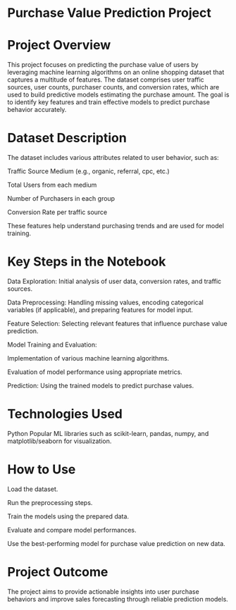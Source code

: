 # Purchase Value Prediction Project

# Project Overview
This project focuses on predicting the purchase value of users by leveraging machine learning algorithms on an online shopping dataset that captures a multitude of features. The dataset comprises user traffic sources, user counts, purchaser counts, and conversion rates, which are used to build predictive models estimating the purchase amount. The goal is to identify key features and train effective models to predict purchase behavior accurately.

# Dataset Description
The dataset includes various attributes related to user behavior, such as:

Traffic Source Medium (e.g., organic, referral, cpc, etc.)

Total Users from each medium

Number of Purchasers in each group

Conversion Rate per traffic source

These features help understand purchasing trends and are used for model training.

# Key Steps in the Notebook
Data Exploration: Initial analysis of user data, conversion rates, and traffic sources.

Data Preprocessing: Handling missing values, encoding categorical variables (if applicable), and preparing features for model input.

Feature Selection: Selecting relevant features that influence purchase value prediction.

Model Training and Evaluation:

Implementation of various machine learning algorithms.

Evaluation of model performance using appropriate metrics.

Prediction: Using the trained models to predict purchase values.

# Technologies Used
Python
Popular ML libraries such as scikit-learn, pandas, numpy, and matplotlib/seaborn for visualization.

# How to Use
Load the dataset.

Run the preprocessing steps.

Train the models using the prepared data.

Evaluate and compare model performances.

Use the best-performing model for purchase value prediction on new data.

# Project Outcome
The project aims to provide actionable insights into user purchase behaviors and improve sales forecasting through reliable prediction models.


